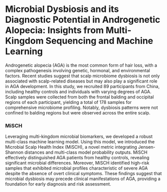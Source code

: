 # Microbial Dysbiosis and its Diagnostic Potential in Androgenetic Alopecia: Insights from Multi-Kingdom Sequencing and Machine Learning
Androgenetic alopecia (AGA) is the most common form of hair loss, with a complex pathogenesis involving genetic, hormonal, and environmental factors. Recent studies suggest that scalp microbiome dysbiosis is not only associated with scalp-related diseases but may also play a significant role in AGA development. In this study, we recruited 89 participants from China, including healthy controls and individuals with varying degrees of AGA. Scalp samples were collected from both the frontal balding and occipital regions of each participant, yielding a total of 178 samples for comprehensive microbiome profiling. Notably, dysbiosis patterns were not confined to balding regions but were observed across the entire scalp.
### MiSCH
Leveraging multi-kingdom microbial biomarkers, we developed a robust multi-class machine learning model. Using this model, we introduced the Microbial Scalp Health Index (MiSCH), a novel metric integrating Jensen-Shannon distances and multi-class model probability outputs. MiSCH effectively distinguished AGA patients from healthy controls, revealing significant microbial differences. Moreover, MiSCH identified high-risk samples that exhibited microbial profiles characteristic of severe AGA despite the absence of overt clinical symptoms. These findings suggest that microbial dysbiosis may precede clinical manifestations of AGA, providing a foundation for early diagnosis and risk assessment.
